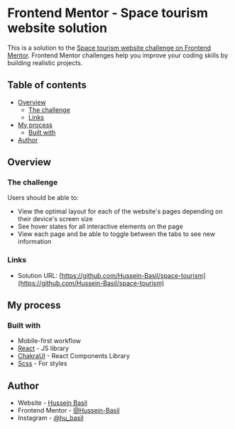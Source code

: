 # Frontend Mentor - Space tourism website solution

This is a solution to the [Space tourism website challenge on Frontend Mentor](https://www.frontendmentor.io/challenges/space-tourism-multipage-website-gRWj1URZ3). Frontend Mentor challenges help you improve your coding skills by building realistic projects. 

## Table of contents

- [Overview](#overview)
  - [The challenge](#the-challenge)
  - [Links](#links)
- [My process](#my-process)
  - [Built with](#built-with)
- [Author](#author)

## Overview

### The challenge

Users should be able to:

- View the optimal layout for each of the website's pages depending on their device's screen size
- See hover states for all interactive elements on the page
- View each page and be able to toggle between the tabs to see new information

### Links

- Solution URL: [https://github.com/Hussein-Basil/space-tourism](https://github.com/Hussein-Basil/space-tourism)

## My process

### Built with

- Mobile-first workflow
- [React](https://reactjs.org/) - JS library
- [ChakraUI](https://chakra-ui.com/) - React Components Library
- [Scss](https://sass-lang.com/) - For styles

## Author

- Website - [Hussein Basil](https://github.com/Hussein-Basil/)
- Frontend Mentor - [@Hussein-Basil](https://www.frontendmentor.io/profile/Hussein-Basil)
- Instagram - [@hu_basil](https://www.instagram.com/hu_basil)